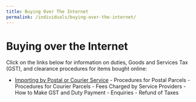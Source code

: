 ```yaml
---
title: Buying Over The Internet
permalink: /individuals/buying-over-the-internet/
---
```

# Buying over the Internet

Click on the links below for information on duties, Goods and Services Tax (GST), and clearance procedures for items bought online:

  -   [Importing by Postal or Courier Service](https://singapore-customs-staging.netlify.com/businesses/importing-goods/import-procedures/importing-by-post-or-courier-service)
    -   Procedures for Postal Parcels
    -   Procedures for Courier Parcels
    -   Fees Charged by Service Providers
    -   How to Make GST and Duty Payment
    -   Enquiries
    -   Refund of Taxes
  
